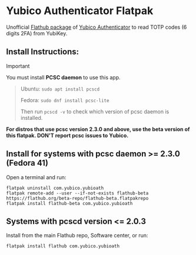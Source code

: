 # Yubico Authenticator Flatpak

Unofficial [Flathub package](https://flathub.org/apps/details/com.yubico.yubioath) of [Yubico Authenticator](https://developers.yubico.com/yubioath-desktop/) to read TOTP codes (6 digits 2FA) from YubiKey.

## Install Instructions:
> [!IMPORTANT]
   You must install **PCSC daemon** to use this app.
>
> Ubuntu: `sudo apt install pcscd`
> 
> Fedora: `sudo dnf install pcsc-lite`
>
> Then run `pcscd -v` to check which version of pcsc daemon is installed.

**For distros that use pcsc version 2.3.0 and above, use the beta version of this flatpak. DON'T report pcsc issues to Yubico.**

## Install for systems with pcsc daemon >= 2.3.0 (Fedora 41)
Open a terminal and run:
```
flatpak uninstall com.yubico.yubioath
flatpak remote-add --user --if-not-exists flathub-beta https://flathub.org/beta-repo/flathub-beta.flatpakrepo
flatpak install flathub-beta com.yubico.yubioath
```

## Systems with pcscd version <= 2.0.3

Install from the main Flathub repo, Software center, or run:

   ```sh
   flatpak install flathub com.yubico.yubioath
   ```

